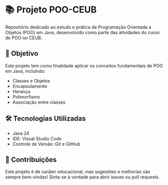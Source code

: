 # 📚 **Projeto POO-CEUB**
Repositório dedicado ao estudo e prática de Programação Orientada a Objetos (POO) em Java, desenvolvido como parte das atividades do curso de POO no CEUB.

## 🧠 **Objetivo**
Este projeto tem como finalidade aplicar os conceitos fundamentais de POO em Java, incluindo:
- Classes e Objetos
- Encapsulamento
- Herança
- Polimorfismo
- Associação entre classes

## 🛠️ **Tecnologias Utilizadas**
- Java 24
- IDE: Visual Studio Code
- Controle de Versão: Git e GitHub

## 🤝 Contribuições
Este projeto é de caráter educacional, mas sugestões e melhorias são sempre bem-vindas! Sinta-se à vontade para abrir issues ou pull requests.